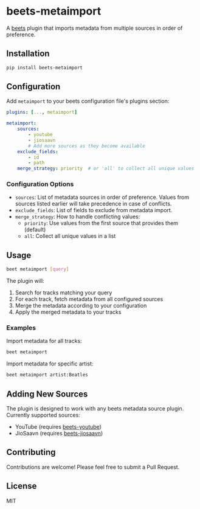 # beets-metaimport

A [beets](https://github.com/beetbox/beets) plugin that imports metadata from multiple sources in order of preference.

## Installation

```bash
pip install beets-metaimport
```

## Configuration

Add `metaimport` to your beets configuration file's plugins section:

```yaml
plugins: [..., metaimport]

metaimport:
    sources:
        - youtube
        - jiosaavn
        # Add more sources as they become available
    exclude_fields:
        - id
        - path
    merge_strategy: priority  # or 'all' to collect all unique values
```

### Configuration Options

- `sources`: List of metadata sources in order of preference. Values from sources listed earlier will take precedence in case of conflicts.
- `exclude_fields`: List of fields to exclude from metadata import.
- `merge_strategy`: How to handle conflicting values:
  - `priority`: Use values from the first source that provides them (default)
  - `all`: Collect all unique values in a list

## Usage

```bash
beet metaimport [query]
```

The plugin will:
1. Search for tracks matching your query
2. For each track, fetch metadata from all configured sources
3. Merge the metadata according to your configuration
4. Apply the merged metadata to your tracks

### Examples

Import metadata for all tracks:
```bash
beet metaimport
```

Import metadata for specific artist:
```bash
beet metaimport artist:Beatles
```

## Adding New Sources

The plugin is designed to work with any beets metadata source plugin. Currently supported sources:
- YouTube (requires [beets-youtube](https://github.com/arsaboo/beets-youtube))
- JioSaavn (requires [beets-jiosaavn](https://github.com/arsaboo/beets-jiosaavn))

## Contributing

Contributions are welcome! Please feel free to submit a Pull Request.

## License

MIT
